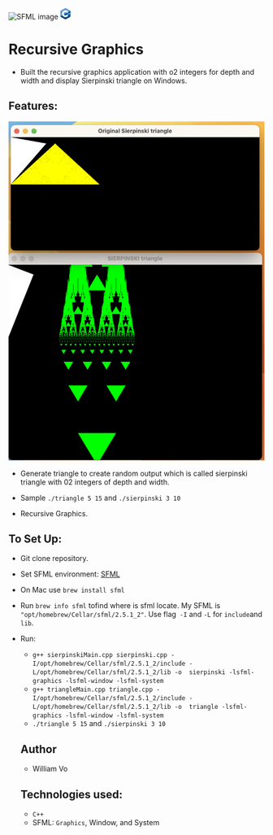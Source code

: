 ![SFML image](https://img.shields.io/badge/-white?style=for-the-badge&logo=SFML&logoColor=8CC445)
<img src="cpp_logo.png" height="22">
# Recursive Graphics
- Built the recursive graphics application with o2 integers for depth and width and display Sierpinski triangle on Windows.

## Features:

![sierpinski triangle](Sierpinski.png)

- Generate triangle to create random output which is called sierpinski triangle with 02 integers of depth and width.

- Sample `./triangle 5 15` and `./sierpinski 3 10`
- Recursive Graphics.

## To Set Up:
- Git clone repository.
- Set SFML environment:
[SFML](https://www.sfml-dev.org/)
- On Mac use `brew install sfml`
- Run `brew info sfml`   tofind where is sfml locate. My SFML is `"opt/homebrew/Cellar/sfml/2.5.1_2"`. Use flag` -I` and `-L` for  `include`and `lib`.

- Run:
  - `g++ sierpinskiMain.cpp sierpinski.cpp -I/opt/homebrew/Cellar/sfml/2.5.1_2/include -L/opt/homebrew/Cellar/sfml/2.5.1_2/lib -o  sierpinski -lsfml-graphics -lsfml-window -lsfml-system `
  - `g++ triangleMain.cpp triangle.cpp -I/opt/homebrew/Cellar/sfml/2.5.1_2/include -L/opt/homebrew/Cellar/sfml/2.5.1_2/lib -o  triangle -lsfml-graphics -lsfml-window -lsfml-system `
  - `./triangle 5 15` and `./sierpinski 3 10`

  ## Author
  - William Vo
  ## Technologies used:
  - `C++`
  - SFML: `Graphics`, Window, and System



